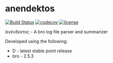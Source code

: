 anendektos
==========
[![Build Status](https://img.shields.io/travis/steveno/anendektos.svg?style=flat)](https://travis-ci.org/steveno/anendektos)
[![codecov](https://codecov.io/gh/steveno/anendektos/branch/master/graph/badge.svg)](https://codecov.io/gh/steveno/anendektos)
[![license](https://img.shields.io/github/license/steveno/anendektos.svg?style=flat)](https://github.com/steveno/anendektos/blob/master/LICENSE.txt)

ἀνένδεκτος - A bro log file parser and summarizer

Developed using the following:
* D   - latest stable point release
* bro - 2.5.3
